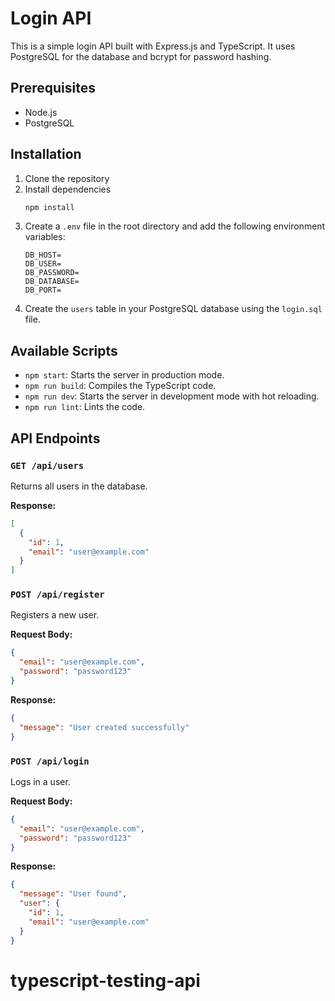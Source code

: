 # Login API

This is a simple login API built with Express.js and TypeScript. It uses PostgreSQL for the database and bcrypt for password hashing.

## Prerequisites

- Node.js
- PostgreSQL

## Installation

1. Clone the repository
2. Install dependencies
   ```bash
   npm install
   ```
3. Create a `.env` file in the root directory and add the following environment variables:
   ```
   DB_HOST=
   DB_USER=
   DB_PASSWORD=
   DB_DATABASE=
   DB_PORT=
   ```
4. Create the `users` table in your PostgreSQL database using the `login.sql` file.

## Available Scripts

- `npm start`: Starts the server in production mode.
- `npm run build`: Compiles the TypeScript code.
- `npm run dev`: Starts the server in development mode with hot reloading.
- `npm run lint`: Lints the code.

## API Endpoints

### `GET /api/users`

Returns all users in the database.

**Response:**

```json
[
  {
    "id": 1,
    "email": "user@example.com"
  }
]
```

### `POST /api/register`

Registers a new user.

**Request Body:**

```json
{
  "email": "user@example.com",
  "password": "password123"
}
```

**Response:**

```json
{
  "message": "User created successfully"
}
```

### `POST /api/login`

Logs in a user.

**Request Body:**

```json
{
  "email": "user@example.com",
  "password": "password123"
}
```

**Response:**

```json
{
  "message": "User found",
  "user": {
    "id": 1,
    "email": "user@example.com"
  }
}
```
# typescript-testing-api
